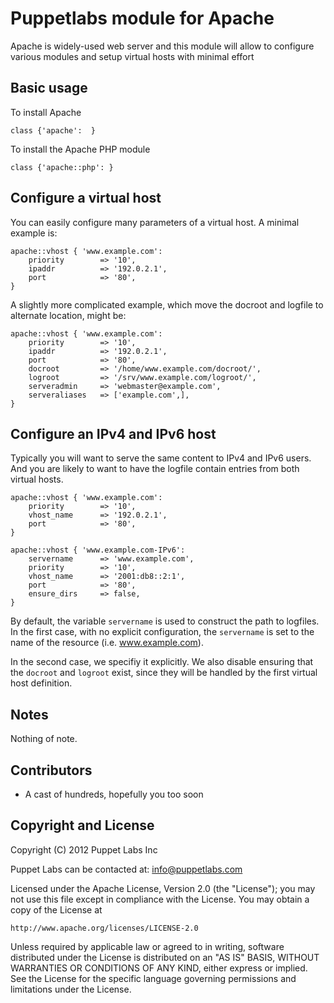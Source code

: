 Puppetlabs module for Apache
============================

Apache is widely-used web server and this module will allow to configure
various modules and setup virtual hosts with minimal effort

Basic usage
-----------

To install Apache

    class {'apache':  }

To install the Apache PHP module

    class {'apache::php': }

Configure a virtual host
------------------------

You can easily configure many parameters of a virtual host. A minimal
example is:

    apache::vhost { 'www.example.com':
        priority        => '10',
        ipaddr          => '192.0.2.1',
        port            => '80',
    }

A slightly more complicated example, which move the docroot and
logfile to alternate location, might be:

    apache::vhost { 'www.example.com':
        priority        => '10',
        ipaddr          => '192.0.2.1',
        port            => '80',
        docroot         => '/home/www.example.com/docroot/',
        logroot         => '/srv/www.example.com/logroot/',
        serveradmin     => 'webmaster@example.com',
        serveraliases   => ['example.com',],
    }

Configure an IPv4 and IPv6 host
-------------------------------

Typically you will want to serve the same content to IPv4 and IPv6
users. And you are likely to want to have the logfile contain entries
from both virtual hosts.


    apache::vhost { 'www.example.com':
        priority        => '10',
        vhost_name      => '192.0.2.1',
        port            => '80',
    }

    apache::vhost { 'www.example.com-IPv6':
        servername      => 'www.example.com',
        priority        => '10',
        vhost_name      => '2001:db8::2:1',
        port            => '80',
        ensure_dirs     => false,
    }


By default, the variable `servername` is used to construct the path to
logfiles. In the first case, with no explicit configuration, the
`servername` is set to the name of the resource (i.e. www.example.com).

In the second case, we specifiy it explicitly. We also disable ensuring
that the `docroot` and `logroot` exist, since they will be handled by
the first virtual host definition.


Notes
-----

Nothing of note.

Contributors
------------

 * A cast of hundreds, hopefully you too soon

Copyright and License
---------------------

Copyright (C) 2012 Puppet Labs Inc

Puppet Labs can be contacted at: info@puppetlabs.com

Licensed under the Apache License, Version 2.0 (the "License");
you may not use this file except in compliance with the License.
You may obtain a copy of the License at

    http://www.apache.org/licenses/LICENSE-2.0

Unless required by applicable law or agreed to in writing, software
distributed under the License is distributed on an "AS IS" BASIS,
WITHOUT WARRANTIES OR CONDITIONS OF ANY KIND, either express or implied.
See the License for the specific language governing permissions and
limitations under the License.
